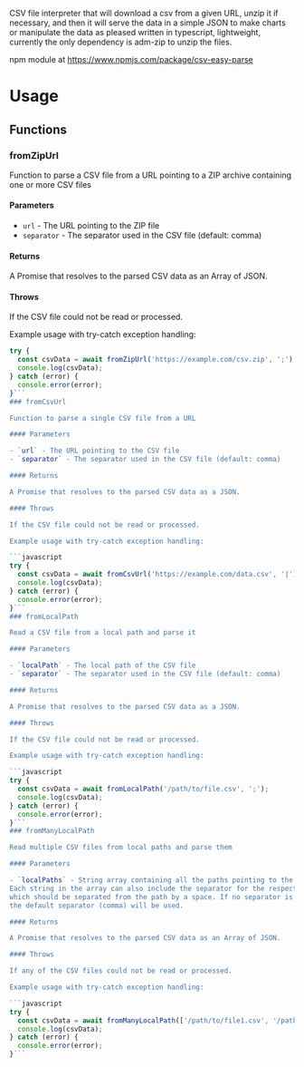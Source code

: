 CSV file interpreter that will download a csv from a given URL, unzip it if necessary, and then it will serve the data in a simple JSON to make charts or manipulate the data as pleased written in typescript, lightweight, currently the only dependency is adm-zip to unzip the files.

npm module at https://www.npmjs.com/package/csv-easy-parse

# Usage

## Functions

### fromZipUrl

Function to parse a CSV file from a URL pointing to a ZIP archive containing one or more CSV files

#### Parameters

- `url` - The URL pointing to the ZIP file
- `separator` - The separator used in the CSV file (default: comma)

#### Returns

A Promise that resolves to the parsed CSV data as an Array of JSON.

#### Throws

If the CSV file could not be read or processed.

Example usage with try-catch exception handling:

```javascript
try {
  const csvData = await fromZipUrl('https://example.com/csv.zip', ';');
  console.log(csvData);
} catch (error) {
  console.error(error);
}```
### fromCsvUrl

Function to parse a single CSV file from a URL

#### Parameters

- `url` - The URL pointing to the CSV file
- `separator` - The separator used in the CSV file (default: comma)

#### Returns

A Promise that resolves to the parsed CSV data as a JSON.

#### Throws

If the CSV file could not be read or processed.

Example usage with try-catch exception handling:

```javascript
try {
  const csvData = await fromCsvUrl('https://example.com/data.csv', '|');
  console.log(csvData);
} catch (error) {
  console.error(error);
}```
### fromLocalPath

Read a CSV file from a local path and parse it

#### Parameters

- `localPath` - The local path of the CSV file
- `separator` - The separator used in the CSV file (default: comma)

#### Returns

A Promise that resolves to the parsed CSV data as a JSON.

#### Throws

If the CSV file could not be read or processed.

Example usage with try-catch exception handling:

```javascript
try {
  const csvData = await fromLocalPath('/path/to/file.csv', ';');
  console.log(csvData);
} catch (error) {
  console.error(error);
}```
### fromManyLocalPath

Read multiple CSV files from local paths and parse them

#### Parameters

- `localPaths` - String array containing all the paths pointing to the CSV files. 
Each string in the array can also include the separator for the respective CSV file, 
which should be separated from the path by a space. If no separator is declared, 
the default separator (comma) will be used.

#### Returns

A Promise that resolves to the parsed CSV data as an Array of JSON.

#### Throws

If any of the CSV files could not be read or processed.

Example usage with try-catch exception handling:

```javascript
try {
  const csvData = await fromManyLocalPath(['/path/to/file1.csv', '/path/to/file2.csv ;', '/path/to/file3.csv |']);
  console.log(csvData);
} catch (error) {
  console.error(error);
}```
